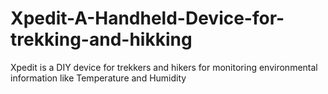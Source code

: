 # Xpedit-A-Handheld-Device-for-trekking-and-hikking
Xpedit is a DIY device for trekkers and hikers for monitoring environmental information like Temperature and Humidity
